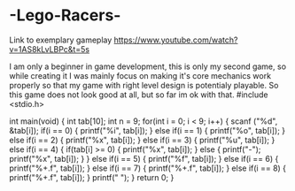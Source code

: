 # -Lego-Racers-

Link to exemplary gameplay https://www.youtube.com/watch?v=1AS8kLvLBPc&t=5s
 
I am only a beginner in game development, this is only my second game, so while creating it I was mainly focus on making it's core mechanics work properly so that my game with right level design is potentialy playable. So this game does not look good at all, but so far im ok with that.
#include <stdio.h>

int main(void)
 {
   int tab[10];
   int n = 9;
   for(int i = 0; i < 9; i++)
   {
       scanf ("%d", &tab[i]);
       if(i == 0)
       {
           printf("%i", tab[i]);
       }
       else if(i == 1)
       {
           printf("%o", tab[i]);
       }
       else if(i == 2)
       {
           printf("%x", tab[i]);
       }
       else if(i == 3)
       {
           printf("%u", tab[i]);
       }
       else if(i == 4)
       {
           if(tab[i] >= 0)
           {
               printf("%x", tab[i]);
           }
           else
           {
               printf("-");
               printf("%x", tab[i]);
           }
       }
       else if(i == 5)
       {
           printf("%f", tab[i]);
       }
       else if(i == 6)
       {
           printf("%+.f", tab[i]);
       }
       else if(i == 7)
       {
           printf("%+.f", tab[i]);
       }
       else if(i == 8)
       {
           printf("%+.f", tab[i]);
       }
       printf(" ");
   }
   return 0;
 }
